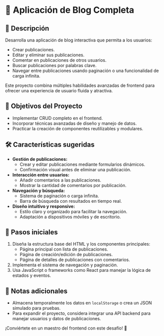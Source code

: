 # 📝 Aplicación de Blog Completa

## 📝 Descripción

Desarrolla una aplicación de blog interactiva que permita a los usuarios:

- Crear publicaciones.
- Editar y eliminar sus publicaciones.
- Comentar en publicaciones de otros usuarios.
- Buscar publicaciones por palabras clave.
- Navegar entre publicaciones usando paginación o una funcionalidad de carga infinita.

Este proyecto combina múltiples habilidades avanzadas de frontend para ofrecer una experiencia de usuario fluida y atractiva.

## 🎯 Objetivos del Proyecto

- Implementar CRUD completo en el frontend.
- Incorporar técnicas avanzadas de diseño y manejo de datos.
- Practicar la creación de componentes reutilizables y modulares.

## 🛠️ Características sugeridas

- **Gestión de publicaciones:**
  - Crear y editar publicaciones mediante formularios dinámicos.
  - Confirmación visual antes de eliminar una publicación.
- **Interacción entre usuarios:**
  - Añadir comentarios a las publicaciones.
  - Mostrar la cantidad de comentarios por publicación.
- **Navegación y búsqueda:**
  - Sistema de paginación o carga infinita.
  - Barra de búsqueda con resultados en tiempo real.
- **Diseño intuitivo y responsive:**
  - Estilo claro y organizado para facilitar la navegación.
  - Adaptación a dispositivos móviles y de escritorio.

## 🚀 Pasos iniciales

1. Diseña la estructura base del HTML y los componentes principales:
   - Página principal con lista de publicaciones.
   - Página de creación/edición de publicaciones.
   - Página de detalles de publicaciones con comentarios.
2. Implementa el sistema de navegación y paginación.
3. Usa JavaScript o frameworks como React para manejar la lógica de estados y eventos.

## 🔖 Notas adicionales

- Almacena temporalmente los datos en `localStorage` o crea un JSON simulado para pruebas.
- Para expandir el proyecto, considera integrar una API backend para manejar usuarios y datos de publicaciones.

¡Conviértete en un maestro del frontend con este desafío! 🚀
